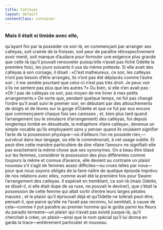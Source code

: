 ```yaml
---
title: Catleyas
layout: default
contentClass: container
---
```


### Mais il était si timide avec elle,

qu’ayant fini par la posséder ce soir-là, en commençant par arranger ses catleyas, soit crainte de la froisser, soit peur de paraître rétrospectivement avoir menti, soit manque d’audace pour formuler une exigence plus grande que celle-là (qu’il pouvait renouveler puisqu’elle n’avait pas fiché Odette la première fois), les jours suivants il usa du même prétexte. Si elle avait des catleyas à son corsage, il disait : «C’est malheureux, ce soir, les catleyas n’ont pas besoin d’être arrangés, ils n’ont pas été déplacés comme l’autre soir ; il me semble pourtant que celui-ci n’est pas très droit. Je peux voir s’ils ne sentent pas plus que les autres ?» Ou bien, si elle n’en avait pas : «Oh ! pas de catleyas ce soir, pas moyen de me livrer à mes petits arrangements.» De sorte que, pendant quelque temps, ne fut pas changé l’ordre qu’il avait suivi le premier soir, en débutant par des attouchements de doigts et de lèvres sur la gorge d’Odette et que ce fut par eux encore que commençaient chaque fois ses caresses ; et, bien plus tard quand l’arrangement (ou le simulacre d’arrangement) des catleyas, fut depuis longtemps tombé en désuétude, la métaphore «faire catleya», devenue un simple vocable qu’ils employaient sans y penser quand ils voulaient signifier l’acte de la possession physique—où d’ailleurs l’on ne possède rien,—survécut dans leur langage, où elle le commémorait, à cet usage oublié. Et peut-être cette manière particulière de dire «faire l’amour» ne signifiait-elle pas exactement la même chose que ses synonymes. On a beau être blasé sur les femmes, considérer la possession des plus différentes comme toujours la même et connue d’avance, elle devient au contraire un plaisir nouveau s’il s’agit de femmes assez difficiles—ou crues telles par nous—pour que nous soyons obligés de la faire naître de quelque épisode imprévu de nos relations avec elles, comme avait été la première fois pour Swann l’arrangement des catleyas. Il espérait en tremblant, ce soir-là (mais Odette, se disait-il, si elle était dupe de sa ruse, ne pouvait le deviner), que c’était la possession de cette femme qui allait sortir d’entre leurs larges pétales mauves ; et le plaisir qu’il éprouvait déjà et qu’Odette ne tolérait peut-être, pensait-il, que parce qu’elle ne l’avait pas reconnu, lui semblait, à cause de cela—comme il put paraître au premier homme qui le goûta parmi les fleurs du paradis terrestre—un plaisir qui n’avait pas existé jusque-là, qu’il cherchait à créer, un plaisir—ainsi que le nom spécial qu’il lui donna en garda la trace—entièrement particulier et nouveau.
